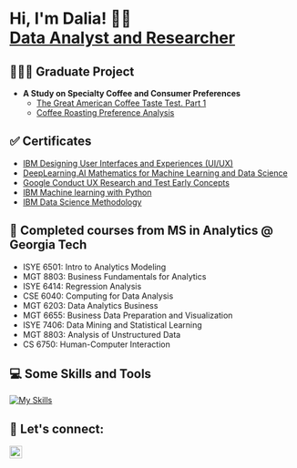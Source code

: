 <h1>Hi, I'm Dalia! 👋🏼 <br/><a href="https://www.linkedin.com/in/daliabottini/">Data Analyst and Researcher</a></h1>


<h2> 👩🏽‍💻 Graduate Project</h2>

- <b>A Study on Specialty Coffee and Consumer Preferences</b>
  - [The Great American Coffee Taste Test. Part 1](https://github.com/bottinida/gactt.git)
  - [Coffee Roasting Preference Analysis](https://github.com/bottinida/gactt_2.git)

<h2> ✅ Certificates</h2>

- [IBM Designing User Interfaces and Experiences (UI/UX)](https://coursera.org/share/00fc4230e5256ce5c0042e63e2a73658)
- [DeepLearning.AI Mathematics for Machine Learning and Data Science](https://coursera.org/share/ccc628a880fe65410cca39199f08731b)
- [Google Conduct UX Research and Test Early Concepts](https://coursera.org/share/24783da80b4b724dba45ecae1f163220)
- [IBM Machine learning with Python](https://coursera.org/share/274aef6f32bdd2f59fed60f4ee60e764)
- [IBM Data Science Methodology](https://coursera.org/share/ea5c1d2ba3a52ea795a000ea99d29055)

<h2> 🐝 Completed courses from MS in Analytics @ Georgia Tech</h2>

- ISYE 6501: Intro to Analytics Modeling
- MGT 8803: Business Fundamentals for Analytics
- ISYE 6414: Regression Analysis
- CSE 6040: Computing for Data Analysis
- MGT 6203: Data Analytics Business
- MGT 6655: Business Data Preparation and Visualization
- ISYE 7406: Data Mining and Statistical Learning
- MGT 8803: Analysis of Unstructured Data
- CS 6750: Human-Computer Interaction

<h2> 💻 Some Skills and Tools </h2>

[![My Skills](https://skillicons.dev/icons?i=anaconda,pycharm,py,r,regex,sklearn,figma,visualstudio&perline=8)](https://skillicons.dev) 

<h2> 🤳 Let's connect:</h2>

[<img align="left" alt="JoshMadakor | LinkedIn" width="22px" src="https://cdn.jsdelivr.net/npm/simple-icons@v3/icons/linkedin.svg" />][linkedin]

[linkedin]: https://linkedin.com/in/daliabottini



<!--
**joshmadakor1/joshmadakor1** is a ✨ _special_ ✨ repository because its `README.md` (this file) appears on your GitHub profile.

Here are some ideas to get you started:

- 🔭 I’m currently working on ...
- 🌱 I’m currently learning ...
- 👯 I’m looking to collaborate on ...
- 🤔 I’m looking for help with ...
- 💬 Ask me about ...
- 📫 How to reach me: ...
- 😄 Pronouns: ...
- ⚡ Fun fact: ...
-->
